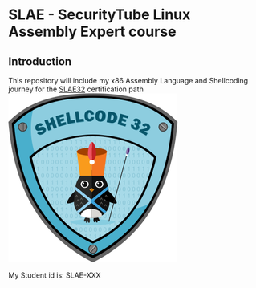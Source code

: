 # SLAE - SecurityTube Linux Assembly Expert course

## Introduction

This repository will include my x86 Assembly Language and Shellcoding journey for the [SLAE32](https://www.pentesteracademy.com/course?id=3) certification path
![SLAE](/images/slae.png)

My Student id is: SLAE-XXX
